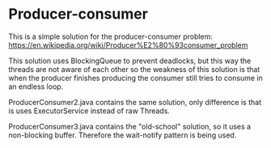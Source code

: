 # Producer-consumer

This is a simple solution for the producer-consumer problem: https://en.wikipedia.org/wiki/Producer%E2%80%93consumer_problem

This solution uses BlockingQueue to prevent deadlocks, but this way the threads are not aware of each other so the weakness of this solution is that when the producer finishes producing the consumer still tries to consume in an endless loop. 

ProducerConsumer2.java contains the same solution, only difference is that is uses ExecutorService instead of raw Threads.

ProducerConsumer3.java contains the "old-school" solution, so it uses a non-blocking buffer. Therefore the wait-notify pattern is being used.
